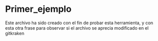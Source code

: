 # Primer_ejemplo

Este archivo ha sido creado con el fin de probar esta herramienta, y con esta otra frase para observar si el archivo se aprecia modificado en el gitkraken
